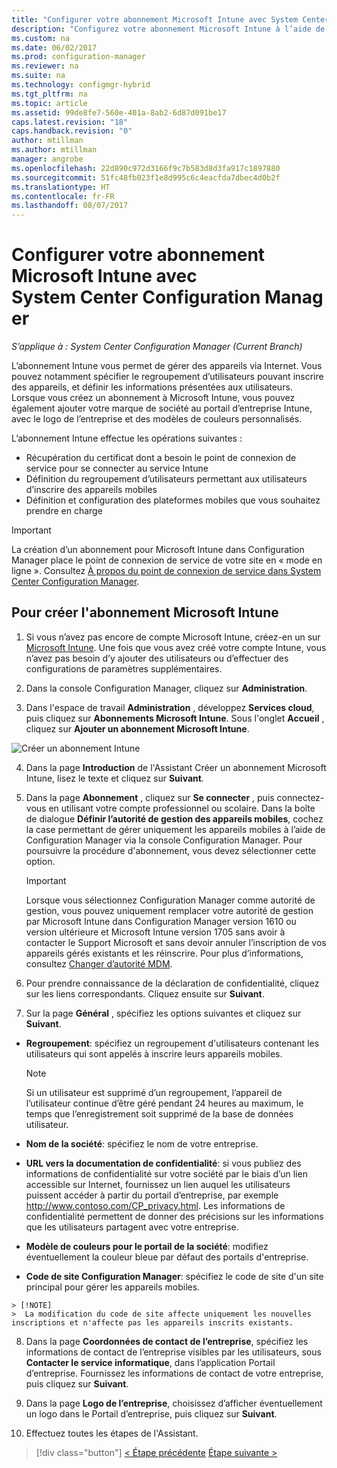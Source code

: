 ```yaml
---
title: "Configurer votre abonnement Microsoft Intune avec System Center Configuration Manager | Microsoft Docs"
description: "Configurez votre abonnement Microsoft Intune à l’aide de System Center Configuration Manager."
ms.custom: na
ms.date: 06/02/2017
ms.prod: configuration-manager
ms.reviewer: na
ms.suite: na
ms.technology: configmgr-hybrid
ms.tgt_pltfrm: na
ms.topic: article
ms.assetid: 99de8fe7-560e-401a-8ab2-6d87d091be17
caps.latest.revision: "18"
caps.handback.revision: "0"
author: mtillman
ms.author: mtillman
manager: angrobe
ms.openlocfilehash: 22d890c972d3166f9c7b583d8d3fa917c1897880
ms.sourcegitcommit: 51fc48fb023f1e8d995c6c4eacfda7dbec4d0b2f
ms.translationtype: HT
ms.contentlocale: fr-FR
ms.lasthandoff: 08/07/2017
---
```

# <a name="configure-your-intune-subscription-with-system-center-configuration-manager-and-microsoft-intune"></a>Configurer votre abonnement Microsoft Intune avec System Center Configuration Manager

*S’applique à : System Center Configuration Manager (Current Branch)*

L’abonnement Intune vous permet de gérer des appareils via Internet. Vous pouvez notamment spécifier le regroupement d’utilisateurs pouvant inscrire des appareils, et définir les informations présentées aux utilisateurs. Lorsque vous créez un abonnement à Microsoft Intune, vous pouvez également ajouter votre marque de société au portail d’entreprise Intune, avec le logo de l’entreprise et des modèles de couleurs personnalisés.

L’abonnement Intune effectue les opérations suivantes :

-   Récupération du certificat dont a besoin le point de connexion de service pour se connecter au service Intune
-   Définition du regroupement d’utilisateurs permettant aux utilisateurs d’inscrire des appareils mobiles
-   Définition et configuration des plateformes mobiles que vous souhaitez prendre en charge

> [!IMPORTANT]
>  La création d’un abonnement pour Microsoft Intune dans Configuration Manager place le point de connexion de service de votre site en « mode en ligne ». Consultez [À propos du point de connexion de service dans System Center Configuration Manager](../../core/servers/deploy/configure/about-the-service-connection-point.md).

## <a name="to-create-the-microsoft-intune-subscription"></a>Pour créer l'abonnement Microsoft Intune

1.  Si vous n’avez pas encore de compte Microsoft Intune, créez-en un sur [Microsoft Intune](http://go.microsoft.com/fwlink/?LinkID=258216).  Une fois que vous avez créé votre compte Intune, vous n’avez pas besoin d’y ajouter des utilisateurs ou d’effectuer des configurations de paramètres supplémentaires.

2.  Dans la console Configuration Manager, cliquez sur **Administration**.

3.  Dans l'espace de travail **Administration** , développez **Services cloud**, puis cliquez sur **Abonnements Microsoft Intune**. Sous l'onglet **Accueil** , cliquez sur **Ajouter un abonnement Microsoft Intune**.

![Créer un abonnement Intune](../media/mdm-set-intune.png)

4.  Dans la page **Introduction** de l'Assistant Créer un abonnement Microsoft Intune, lisez le texte et cliquez sur **Suivant**.

5.  Dans la page **Abonnement** , cliquez sur **Se connecter** , puis connectez-vous en utilisant votre compte professionnel ou scolaire. Dans la boîte de dialogue **Définir l’autorité de gestion des appareils mobiles**, cochez la case permettant de gérer uniquement les appareils mobiles à l’aide de Configuration Manager via la console Configuration Manager. Pour poursuivre la procédure d'abonnement, vous devez sélectionner cette option.

    > [!IMPORTANT]
    >  Lorsque vous sélectionnez Configuration Manager comme autorité de gestion, vous pouvez uniquement remplacer votre autorité de gestion par Microsoft Intune dans Configuration Manager version 1610 ou version ultérieure et Microsoft Intune version 1705 sans avoir à contacter le Support Microsoft et sans devoir annuler l’inscription de vos appareils gérés existants et les réinscrire. Pour plus d’informations, consultez [Changer d’autorité MDM](/sccm/mdm/deploy-use/change-mdm-authority).

6.  Pour prendre connaissance de la déclaration de confidentialité, cliquez sur les liens correspondants. Cliquez ensuite sur **Suivant**.

7.  Sur la page **Général** , spécifiez les options suivantes et cliquez sur **Suivant**.

  -   **Regroupement**: spécifiez un regroupement d'utilisateurs contenant les utilisateurs qui sont appelés à inscrire leurs appareils mobiles.

      > [!NOTE]
      >  Si un utilisateur est supprimé d’un regroupement, l’appareil de l’utilisateur continue d’être géré pendant 24 heures au maximum, le temps que l’enregistrement soit supprimé de la base de données utilisateur.

  -   **Nom de la société**: spécifiez le nom de votre entreprise.

  -   **URL vers la documentation de confidentialité**: si vous publiez des informations de confidentialité sur votre société par le biais d’un lien accessible sur Internet, fournissez un lien auquel les utilisateurs puissent accéder à partir du portail d’entreprise, par exemple http://www.contoso.com/CP_privacy.html. Les informations de confidentialité permettent de donner des précisions sur les informations que les utilisateurs partagent avec votre entreprise.

  -   **Modèle de couleurs pour le portail de la société**: modifiez éventuellement la couleur bleue par défaut des portails d'entreprise.

  -   **Code de site Configuration Manager**: spécifiez le code de site d'un site principal pour gérer les appareils mobiles.

    > [!NOTE]
    >  La modification du code de site affecte uniquement les nouvelles inscriptions et n'affecte pas les appareils inscrits existants.

8.  Dans la page **Coordonnées de contact de l’entreprise**, spécifiez les informations de contact de l’entreprise visibles par les utilisateurs, sous **Contacter le service informatique**, dans l’application Portail d’entreprise. Fournissez les informations de contact de votre entreprise, puis cliquez sur **Suivant**.

9. Dans la page **Logo de l’entreprise**, choisissez d’afficher éventuellement un logo dans le Portail d’entreprise, puis cliquez sur **Suivant**.

10. Effectuez toutes les étapes de l'Assistant.

> [!div class="button"]
[< Étape précédente](confirm-dns.md) [Étape suivante >](terms-and-conditions.md)
